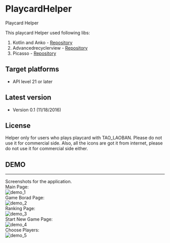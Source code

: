 # PlaycardHelper
Playcard Helper

This playcard Helper used following libs:

1. Kotlin and Anko - [Repository](https://github.com/Kotlin/anko)
2. Advancedrecyclerview - [Repository](https://github.com/h6ah4i/android-advancedrecyclerview)
3. Picasso - [Repository](https://github.com/square/picasso)


Target platforms
---

- API level 21 or later 


Latest version
---
- Version 0.1  (11/18/2016)

License
---

Helper only for users who plays playcard with TAO_LAOBAN.
Please do not use it for commercial side. Also, all the icons are got it from internet, please do not use it for commercial side either.

## DEMO
---
Screenshots for the application.  
Main Page:  
![demo_1](Resources/demo_1.PNG)  
Game Borad Page:  
![demo_2](Resources/demo_2.PNG)  
Ranking Page:  
![demo_3](Resources/demo_3.PNG)  
Start New Game Page:  
![demo_4](Resources/demo_4.PNG)  
Choose Players:  
![demo_5](Resources/demo_5.PNG)  
